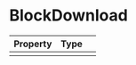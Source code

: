 # BlockDownload

| Property   |      Type      |   |
|:----------|:-------------|:------|
|   |   |   |
